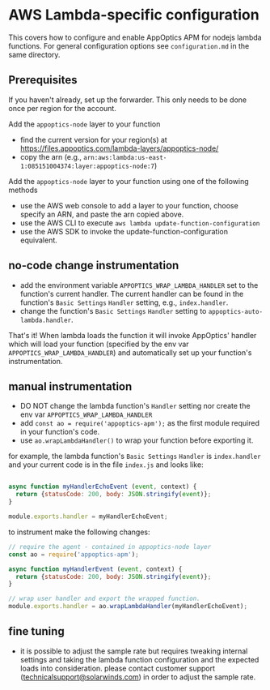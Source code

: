 # AWS Lambda-specific configuration

This covers how to configure and enable AppOptics APM for nodejs lambda functions. For
general configuration options see `configuration.md` in the same directory.

## Prerequisites

If you haven't already, set up the forwarder. This only needs to be done once per region
for the account.

Add the `appoptics-node` layer to your function
- find the current version for your region(s) at https://files.appoptics.com/lambda-layers/appoptics-node/
- copy the arn (e.g., `arn:aws:lambda:us-east-1:085151004374:layer:appoptics-node:7`)

Add the `appoptics-node` layer to your function using one of the following methods
- use the AWS web console to add a layer to your function, choose specify an ARN, and paste the arn
copied above.
- use the AWS CLI to execute `aws lambda update-function-configuration`
- use the AWS SDK to invoke the update-function-configuration equivalent.

## no-code change instrumentation
- add the environment variable `APPOPTICS_WRAP_LAMBDA_HANDLER` set to the function's current handler.
The current handler can be found in the function's `Basic Settings` `Handler` setting, e.g.,
`index.handler`.
- change the function's `Basic Settings` `Handler` setting to `appoptics-auto-lambda.handler`.

That's it! When lambda loads the function it will invoke AppOptics' handler which will load your function
(specified by the env var `APPOPTICS_WRAP_LAMBDA_HANDLER`) and automatically set up your function's instrumentation.

## manual instrumentation
- DO NOT change the lambda function's `Handler` setting nor create the env var `APPOPTICS_WRAP_LAMBDA_HANDLER`
- add `const ao = require('appoptics-apm');` as the first module required in your function's code.
- use `ao.wrapLambdaHandler()` to wrap your function before exporting it.

for example, the lambda function's `Basic Settings` `Handler` is `index.handler` and your current code
is in the file `index.js` and looks like:

```js

async function myHandlerEchoEvent (event, context) {
  return {statusCode: 200, body: JSON.stringify(event)};
}

module.exports.handler = myHandlerEchoEvent;
```

to instrument make the following changes:

```js
// require the agent - contained in appoptics-node layer
const ao = require('appoptics-apm');

async function myHandlerEvent (event, context) {
  return {statusCode: 200, body: JSON.stringify(event)};
}

// wrap user handler and export the wrapped function.
module.exports.handler = ao.wrapLambdaHandler(myHandlerEchoEvent);
```

## fine tuning
- it is possible to adjust the sample rate but requires tweaking internal settings and taking
the lambda function configuration and the expected loads into consideration. please contact
customer support (technicalsupport@solarwinds.com) in order to adjust the sample rate.




